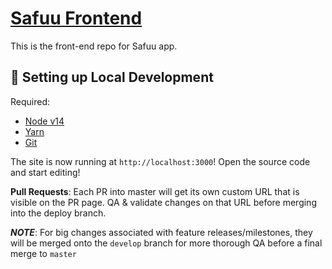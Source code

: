 # [Safuu Frontend](https://app.safuu.com/)
This is the front-end repo for Safuu app.

##  🔧 Setting up Local Development

Required:
- [Node v14](https://nodejs.org/download/release/latest-v14.x/)
- [Yarn](https://classic.yarnpkg.com/en/docs/install/)
- [Git](https://git-scm.com/downloads)

The site is now running at `http://localhost:3000`!
Open the source code and start editing!

**Pull Requests**:
Each PR into master will get its own custom URL that is visible on the PR page. QA & validate changes on that URL before merging into the deploy branch.

*__NOTE__*: For big changes associated with feature releases/milestones, they will be merged onto the `develop` branch for more thorough QA before a final merge to `master`
